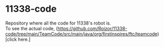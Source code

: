 # 11338-code
Repository where all the code for 11338's robot is.  
To see the actual code, (https://github.com/Roizor/11338-code/tree/main/TeamCode/src/main/java/org/firstinspires/ftc/teamcode)[click here.]